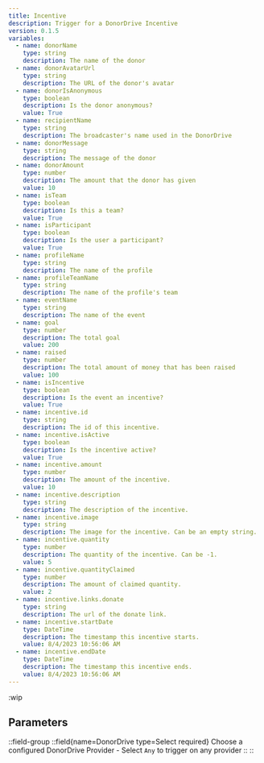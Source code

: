 ```yaml
---
title: Incentive
description: Trigger for a DonorDrive Incentive
version: 0.1.5
variables:
  - name: donorName
    type: string
    description: The name of the donor
  - name: donorAvatarUrl
    type: string
    description: The URL of the donor's avatar
  - name: donorIsAnonymous
    type: boolean
    description: Is the donor anonymous?
    value: True
  - name: recipientName
    type: string
    description: The broadcaster's name used in the DonorDrive
  - name: donorMessage
    type: string
    description: The message of the donor
  - name: donorAmount
    type: number
    description: The amount that the donor has given
    value: 10
  - name: isTeam
    type: boolean
    description: Is this a team?
    value: True
  - name: isParticipant
    type: boolean
    description: Is the user a participant?
    value: True
  - name: profileName
    type: string
    description: The name of the profile
  - name: profileTeamName
    type: string
    description: The name of the profile's team
  - name: eventName
    type: string
    description: The name of the event
  - name: goal
    type: number
    description: The total goal
    value: 200
  - name: raised
    type: number
    description: The total amount of money that has been raised
    value: 100
  - name: isIncentive
    type: boolean
    description: Is the event an incentive?
    value: True
  - name: incentive.id
    type: string
    description: The id of this incentive.
  - name: incentive.isActive
    type: boolean
    description: Is the incentive active? 
    value: True
  - name: incentive.amount
    type: number
    description: The amount of the incentive.
    value: 10
  - name: incentive.description
    type: string
    description: The description of the incentive.
  - name: incentive.image
    type: string
    description: The image for the incentive. Can be an empty string.
  - name: incentive.quantity
    type: number
    description: The quantity of the incentive. Can be -1.
    value: 5
  - name: incentive.quantityClaimed
    type: number
    description: The amount of claimed quantity.
    value: 2
  - name: incentive.links.donate
    type: string
    description: The url of the donate link.
  - name: incentive.startDate
    type: DateTime
    description: The timestamp this incentive starts.
    value: 8/4/2023 10:56:06 AM
  - name: incentive.endDate
    type: DateTime
    description: The timestamp this incentive ends.
    value: 8/4/2023 10:56:06 AM
---
```


:wip

## Parameters
::field-group
  ::field{name=DonorDrive type=Select required}
    Choose a configured DonorDrive Provider
    - Select `Any` to trigger on any provider
  ::
::